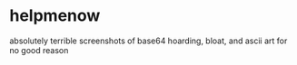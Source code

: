 # helpmenow
absolutely terrible screenshots of base64 hoarding, bloat, and ascii art for no good reason
